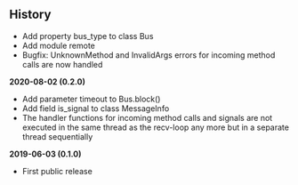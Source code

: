 History
-------

 - Add property bus_type to class Bus
 - Add module remote
 - Bugfix: UnknownMethod and InvalidArgs errors for incoming method calls are now handled

**2020-08-02 (0.2.0)**
 - Add parameter timeout to Bus.block()
 - Add field is_signal to class MessageInfo
 - The handler functions for incoming method calls and signals are not executed
   in the same thread as the recv-loop any more but in a separate thread sequentially

**2019-06-03 (0.1.0)**
 - First public release
